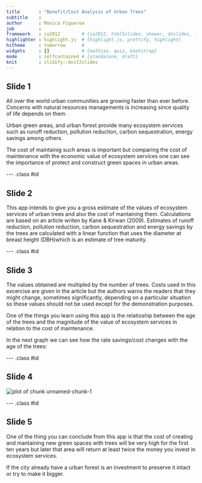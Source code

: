 ```yaml
---
title       : "Benefit/Cost Analysis of Urban Trees"
subtitle    : 
author      : Monica Figueroa
job         : 
framework   : io2012        # {io2012, html5slides, shower, dzslides, ...}
highlighter : highlight.js  # {highlight.js, prettify, highlight}
hitheme     : tomorrow      # 
widgets     : []            # {mathjax, quiz, bootstrap}
mode        : selfcontained # {standalone, draft}
knit        : slidify::knit2slides
---
```


## Slide 1
All over the world urban communities are growing faster than ever before.
Concerns with natural resources managements is increasing since quality of life depends on them.  
  
Urban green areas, and urban forest provide many ecosystem services such as runoff reduction, pollution reduction, carbon sequestration, energy savings among others.  
  
The cost of maintainig such areas is important but comparing the cost of maintenance with the economic value of ecosystem services one can see the importance of protect and construct green spaces in urban areas.


--- .class #id 

## Slide 2

This app intends to give you a gross estimate of the values of ecosystem services of urban trees and also the cost of mantaining them. Calculations are based on an article writen by Kane & Kirwan (2009). Estimates of runoff reduction, pollution reduction, carbon sequestration and energy savings by the trees are calculated with a linear function that uses the diameter at breast height (DBH)which is an estimate of tree maturity.  
  



--- .class #id 

## Slide 3
The values obtained are multipled by the number of trees. Costs used in this excercise are given in the article but the authors warns the readers that they might change, sometimes significantly, depending on a particular situation so these values should not be used except for the demonstration purposes.  
  
One of the things you learn using this app is the relatioship between the age of the trees and the magnitude of the value of ecosystem services in relation to the cost of maintenance.  
  
In the next graph we can see how the rate savings/cost changes with the age of the trees: 

--- .class #id 

## Slide 4
![plot of chunk unnamed-chunk-1](assets/fig/unnamed-chunk-1-1.png) 


--- .class #id 

## Slide 5
One of the thing you can conclude from this app is that the cost of creating and mantaining new green spaces with trees will be very high for the first ten years but later that area will return at least twice the money you invest in ecosystem services.  
  
If the city already have a urban forest is an investment to preserve it intact or try to make it bigger.
